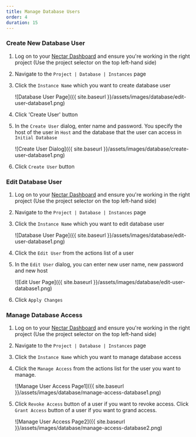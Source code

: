 ```yaml
---
title: Manage Database Users
order: 4
duration: 15
---
```


### Create New Database User

1. Log on to your [Nectar Dashboard](https://dashboard.rc.nectar.org.au) and ensure you're working in the right project (Use the project selector on the top left-hand side)
2. Navigate to the `Project | Database | Instances` page 
3. Click the `Instance Name` which you want to create database user

    ![Database User Page]({{ site.baseurl }}/assets/images/database/edit-user-database1.png)

4. Click 'Create User' button 
5. In the `Create User` dialog, enter name and password. You specify the host of the user in `Host` and the database that the user can access in `Initial Database`

    ![Create User Dialog]({{ site.baseurl }}/assets/images/database/create-user-database1.png)

6. Click `Create User` button

### Edit Database User

1. Log on to your [Nectar Dashboard](https://dashboard.rc.nectar.org.au) and ensure you're working in the right project (Use the project selector on the top left-hand side)
2. Navigate to the `Project | Database | Instances` page
3. Click the `Instance Name` which you want to edit database user

    ![Database User Page]({{ site.baseurl }}/assets/images/database/edit-user-database1.png)

4. Click the `Edit User` from the actions list of a user
5. In the `Edit User` dialog, you can enter new user name, new password and new host

    ![Edit  User Page]({{ site.baseurl }}/assets/images/database/edit-user-database1.png)

6. Click `Apply Changes`

### Manage Database Access

1. Log on to your [Nectar Dashboard](https://dashboard.rc.nectar.org.au) and ensure you're working in the right project (Use the project selector on the top left-hand side)
2. Navigate to the `Project | Database | Instances` page
3. Click the `Instance Name` which you want to manage database access
4. Click the `Manage Access` from the actions list for the user you want to manage.

    ![Manage  User Access Page1]({{ site.baseurl }}/assets/images/database/manage-access-database1.png)

5. Click `Revoke Access` button of a user if you want to revoke access. Click `Grant Access` button of a user if you want to grand access.

    ![Manage  User Access Page2]({{ site.baseurl }}/assets/images/database/manage-access-database2.png)

